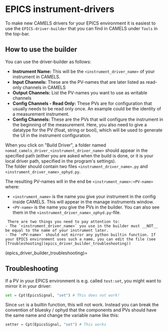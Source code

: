 # EPICS instrument-drivers
To make new CAMELS drivers for your EPICS environment it is easiest to use the `EPICS-driver-builder` that you can find in CAMELS under `Tools` in the top-bar.

## How to use the builder
You can use the driver-builder as follows:
- __Instrument Name:__ This will be the `<instrument_driver_name>` of your instrument in CAMELS.
- __Input Channels:__ These are the PV-names that are later listed as read-only channels in CAMELS
- __Output Channels:__ List the PV-names you want to use as writable channels
- __Config Channels - Read Only:__ These PVs are for configuration that usually needs to be read only once. An example could be the identity of a measurement instrument.
- __Config Channels:__ These are the PVs that will configure the instrument in the beginning of the measurement. Here, you also need to give a datatype for the PV (float, string or bool), which will be used to generate the UI in the instrument configuration.

When you click on "Build Driver", a folder named `nomad_camels_driver_<instrument_driver_name>` should appear in the specified path (either you are asked when the build is done, or it is your local driver path, specified in the program's settings).  
The folder should contain two files `<instrument_driver_name>.py` and `<instrument_driver_name>_ophyd.py`.

The resulting PV-names will in the end be `<instrument_name>:<PV-name>` where:
- `<instrument_name>` is the name you give your instrument in the config inside CAMELS. This will appear in the manage instruments window.
- `<PV-name>` is the name you give the PVs in the builder. You can also see them in the `<instrument_driver_name>_ophyd.py`-file.

```{note}
 There are two things you need to pay attention to:
- The `<instrument_driver_name>` you use in the builder must __NOT__ be equal to the name of your instrument later.
- The `<PV-name>` should not mirror any python builtin function. If your EPICS environment uses such a name, you can edit the file (see [Troubleshooting](epics_driver_builder_troubleshooting))
```

(epics_driver_builder_troubleshooting)=
## Troubleshooting
If a PV in your EPICS environment is e.g. called `test:set`, you might want to mirror it in your driver:
```python
set = Cpt(EpicsSignal, "set") # This does not work!
```
Since `set` is a builtin function, this will not work. Instead you can break the convention of bluesky / ophyd that the components and PVs should have the same name and change the variable name like this:
```python
setter = Cpt(EpicsSignal, "set") # This works
```
